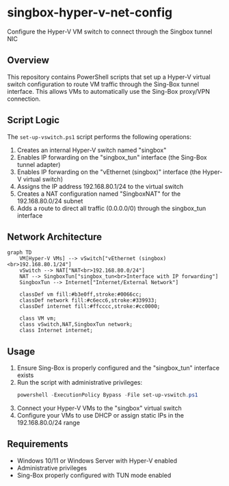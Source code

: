 # singbox-hyper-v-net-config
Configure the Hyper-V VM switch to connect through the Singbox tunnel NIC

## Overview
This repository contains PowerShell scripts that set up a Hyper-V virtual switch configuration to route VM traffic through the Sing-Box tunnel interface. This allows VMs to automatically use the Sing-Box proxy/VPN connection.

## Script Logic
The `set-up-vswitch.ps1` script performs the following operations:

1. Creates an internal Hyper-V switch named "singbox"
2. Enables IP forwarding on the "singbox_tun" interface (the Sing-Box tunnel adapter)
3. Enables IP forwarding on the "vEthernet (singbox)" interface (the Hyper-V virtual switch)
4. Assigns the IP address 192.168.80.1/24 to the virtual switch
5. Creates a NAT configuration named "SingboxNAT" for the 192.168.80.0/24 subnet
6. Adds a route to direct all traffic (0.0.0.0/0) through the singbox_tun interface

## Network Architecture

```mermaid
graph TD
    VM[Hyper-V VMs] --> vSwitch["vEthernet (singbox)<br>192.168.80.1/24"]
    vSwitch --> NAT["NAT<br>192.168.80.0/24"]
    NAT --> SingboxTun["singbox_tun<br>Interface with IP forwarding"]
    SingboxTun --> Internet["Internet/External Network"]
    
    classDef vm fill:#b3e0ff,stroke:#0066cc;
    classDef network fill:#c6ecc6,stroke:#339933;
    classDef internet fill:#ffcccc,stroke:#cc0000;
    
    class VM vm;
    class vSwitch,NAT,SingboxTun network;
    class Internet internet;
```

## Usage
1. Ensure Sing-Box is properly configured and the "singbox_tun" interface exists
2. Run the script with administrative privileges:
   ```powershell
   powershell -ExecutionPolicy Bypass -File set-up-vswitch.ps1
   ```
3. Connect your Hyper-V VMs to the "singbox" virtual switch
4. Configure your VMs to use DHCP or assign static IPs in the 192.168.80.0/24 range

## Requirements
- Windows 10/11 or Windows Server with Hyper-V enabled
- Administrative privileges
- Sing-Box properly configured with TUN mode enabled
